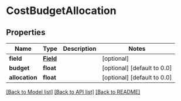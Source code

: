 # CostBudgetAllocation

## Properties
Name | Type | Description | Notes
------------ | ------------- | ------------- | -------------
**field** | [**Field**](Field.md) |  | [optional] 
**budget** | **float** |  | [optional] [default to 0.0]
**allocation** | **float** |  | [optional] [default to 0.0]

[[Back to Model list]](../README.md#documentation-for-models) [[Back to API list]](../README.md#documentation-for-api-endpoints) [[Back to README]](../README.md)


